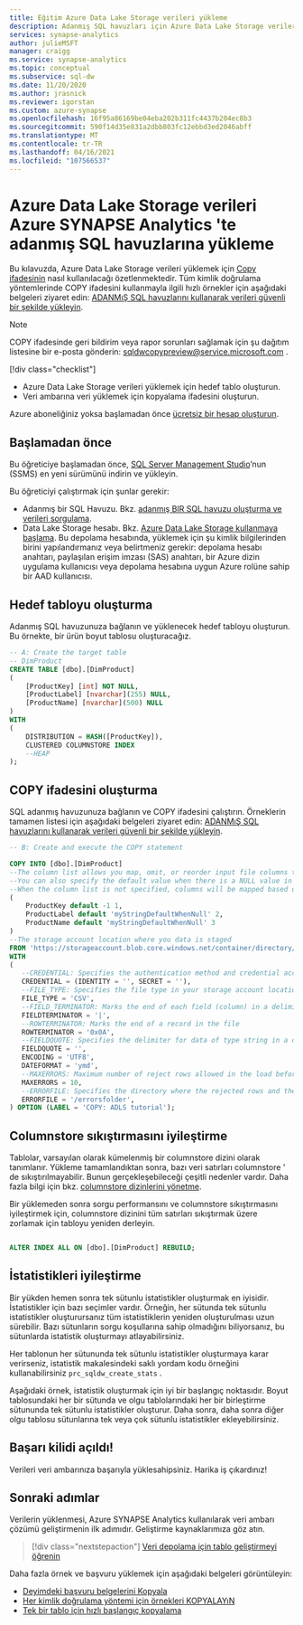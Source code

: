 ```yaml
---
title: Eğitim Azure Data Lake Storage verileri yükleme
description: Adanmış SQL havuzları için Azure Data Lake Storage verileri yüklemek üzere COPY ifadesini kullanın.
services: synapse-analytics
author: julieMSFT
manager: craigg
ms.service: synapse-analytics
ms.topic: conceptual
ms.subservice: sql-dw
ms.date: 11/20/2020
ms.author: jrasnick
ms.reviewer: igorstan
ms.custom: azure-synapse
ms.openlocfilehash: 16f95a86169be04eba202b311fc4437b204ec8b3
ms.sourcegitcommit: 590f14d35e831a2dbb803fc12ebbd3ed2046abff
ms.translationtype: MT
ms.contentlocale: tr-TR
ms.lasthandoff: 04/16/2021
ms.locfileid: "107566537"
---
```

# <a name="load-data-from-azure-data-lake-storage-into-dedicated-sql-pools-in-azure-synapse-analytics"></a>Azure Data Lake Storage verileri Azure SYNAPSE Analytics 'te adanmış SQL havuzlarına yükleme

Bu kılavuzda, Azure Data Lake Storage verileri yüklemek için [Copy ifadesinin](/sql/t-sql/statements/copy-into-transact-sql?view=azure-sqldw-latest&preserve-view=true) nasıl kullanılacağı özetlenmektedir. Tüm kimlik doğrulama yöntemlerinde COPY ifadesini kullanmayla ilgili hızlı örnekler için aşağıdaki belgeleri ziyaret edin: [ADANMıŞ SQL havuzlarını kullanarak verileri güvenli bir şekilde yükleyin](./quickstart-bulk-load-copy-tsql-examples.md).

> [!NOTE]  
> COPY ifadesinde geri bildirim veya rapor sorunları sağlamak için şu dağıtım listesine bir e-posta gönderin: sqldwcopypreview@service.microsoft.com .
>
> [!div class="checklist"]
>
> * Azure Data Lake Storage verileri yüklemek için hedef tablo oluşturun.
> * Veri ambarına veri yüklemek için kopyalama ifadesini oluşturun.

Azure aboneliğiniz yoksa başlamadan önce [ücretsiz bir hesap oluşturun](https://azure.microsoft.com/free/).

## <a name="before-you-begin"></a>Başlamadan önce

Bu öğreticiye başlamadan önce, [SQL Server Management Studio](/sql/ssms/download-sql-server-management-studio-ssms?toc=/azure/synapse-analytics/sql-data-warehouse/toc.json&bc=/azure/synapse-analytics/sql-data-warehouse/breadcrumb/toc.json&view=azure-sqldw-latest&preserve-view=true)’nun (SSMS) en yeni sürümünü indirin ve yükleyin.

Bu öğreticiyi çalıştırmak için şunlar gerekir:

* Adanmış bir SQL Havuzu. Bkz. [adanmış BIR SQL havuzu oluşturma ve verileri sorgulama](create-data-warehouse-portal.md).
* Data Lake Storage hesabı. Bkz. [Azure Data Lake Storage kullanmaya başlama](../../data-lake-store/data-lake-store-get-started-portal.md?toc=/azure/synapse-analytics/sql-data-warehouse/toc.json&bc=/azure/synapse-analytics/sql-data-warehouse/breadcrumb/toc.json). Bu depolama hesabında, yüklemek için şu kimlik bilgilerinden birini yapılandırmanız veya belirtmeniz gerekir: depolama hesabı anahtarı, paylaşılan erişim imzası (SAS) anahtarı, bir Azure dizin uygulama kullanıcısı veya depolama hesabına uygun Azure rolüne sahip bir AAD kullanıcısı.

## <a name="create-the-target-table"></a>Hedef tabloyu oluşturma

Adanmış SQL havuzunuza bağlanın ve yüklenecek hedef tabloyu oluşturun. Bu örnekte, bir ürün boyut tablosu oluşturacağız.

```sql
-- A: Create the target table
-- DimProduct
CREATE TABLE [dbo].[DimProduct]
(
    [ProductKey] [int] NOT NULL,
    [ProductLabel] [nvarchar](255) NULL,
    [ProductName] [nvarchar](500) NULL
)
WITH
(
    DISTRIBUTION = HASH([ProductKey]),
    CLUSTERED COLUMNSTORE INDEX
    --HEAP
);
```


## <a name="create-the-copy-statement"></a>COPY ifadesini oluşturma

SQL adanmış havuzunuza bağlanın ve COPY ifadesini çalıştırın. Örneklerin tamamen listesi için aşağıdaki belgeleri ziyaret edin: [ADANMıŞ SQL havuzlarını kullanarak verileri güvenli bir şekilde yükleyin](./quickstart-bulk-load-copy-tsql-examples.md).

```sql
-- B: Create and execute the COPY statement

COPY INTO [dbo].[DimProduct] 
--The column list allows you map, omit, or reorder input file columns to target table columns. 
--You can also specify the default value when there is a NULL value in the file.
--When the column list is not specified, columns will be mapped based on source and target ordinality
(
    ProductKey default -1 1,
    ProductLabel default 'myStringDefaultWhenNull' 2,
    ProductName default 'myStringDefaultWhenNull' 3
)
--The storage account location where you data is staged
FROM 'https://storageaccount.blob.core.windows.net/container/directory/'
WITH 
(
   --CREDENTIAL: Specifies the authentication method and credential access your storage account
   CREDENTIAL = (IDENTITY = '', SECRET = ''),
   --FILE_TYPE: Specifies the file type in your storage account location
   FILE_TYPE = 'CSV',
   --FIELD_TERMINATOR: Marks the end of each field (column) in a delimited text (CSV) file
   FIELDTERMINATOR = '|',
   --ROWTERMINATOR: Marks the end of a record in the file
   ROWTERMINATOR = '0x0A',
   --FIELDQUOTE: Specifies the delimiter for data of type string in a delimited text (CSV) file
   FIELDQUOTE = '',
   ENCODING = 'UTF8',
   DATEFORMAT = 'ymd',
   --MAXERRORS: Maximum number of reject rows allowed in the load before the COPY operation is canceled
   MAXERRORS = 10,
   --ERRORFILE: Specifies the directory where the rejected rows and the corresponding error reason should be written
   ERRORFILE = '/errorsfolder',
) OPTION (LABEL = 'COPY: ADLS tutorial');
```

## <a name="optimize-columnstore-compression"></a>Columnstore sıkıştırmasını iyileştirme

Tablolar, varsayılan olarak kümelenmiş bir columnstore dizini olarak tanımlanır. Yükleme tamamlandıktan sonra, bazı veri satırları columnstore ' de sıkıştırılmayabilir.  Bunun gerçekleşebileceği çeşitli nedenler vardır. Daha fazla bilgi için bkz. [columnstore dizinlerini yönetme](sql-data-warehouse-tables-index.md).

Bir yüklemeden sonra sorgu performansını ve columnstore sıkıştırmasını iyileştirmek için, columnstore dizinini tüm satırları sıkıştırmak üzere zorlamak için tabloyu yeniden derleyin.

```sql

ALTER INDEX ALL ON [dbo].[DimProduct] REBUILD;

```

## <a name="optimize-statistics"></a>İstatistikleri iyileştirme

Bir yükden hemen sonra tek sütunlu istatistikler oluşturmak en iyisidir. İstatistikler için bazı seçimler vardır. Örneğin, her sütunda tek sütunlu istatistikler oluşturursanız tüm istatistiklerin yeniden oluşturulması uzun sürebilir. Bazı sütunların sorgu koşullarına sahip olmadığını biliyorsanız, bu sütunlarda istatistik oluşturmayı atlayabilirsiniz.

Her tablonun her sütununda tek sütunlu istatistikler oluşturmaya karar verirseniz, istatistik makalesindeki saklı yordam kodu örneğini kullanabilirsiniz `prc_sqldw_create_stats` . [](sql-data-warehouse-tables-statistics.md)

Aşağıdaki örnek, istatistik oluşturmak için iyi bir başlangıç noktasıdır. Boyut tablosundaki her bir sütunda ve olgu tablolarındaki her bir birleştirme sütununda tek sütunlu istatistikler oluşturur. Daha sonra, daha sonra diğer olgu tablosu sütunlarına tek veya çok sütunlu istatistikler ekleyebilirsiniz.

## <a name="achievement-unlocked"></a>Başarı kilidi açıldı!

Verileri veri ambarınıza başarıyla yüklesahipsiniz. Harika iş çıkardınız!

## <a name="next-steps"></a>Sonraki adımlar
Verilerin yüklenmesi, Azure SYNAPSE Analytics kullanılarak veri ambarı çözümü geliştirmenin ilk adımıdır. Geliştirme kaynaklarımıza göz atın.

> [!div class="nextstepaction"]
> [Veri depolama için tablo geliştirmeyi öğrenin](sql-data-warehouse-tables-overview.md)

Daha fazla örnek ve başvuru yüklemek için aşağıdaki belgeleri görüntüleyin:
- [Deyimdeki başvuru belgelerini Kopyala](/sql/t-sql/statements/copy-into-transact-sql?view=azure-sqldw-latest&preserve-view=true#syntax)
- [Her kimlik doğrulama yöntemi için örnekleri KOPYALAYıN](./quickstart-bulk-load-copy-tsql-examples.md)
- [Tek bir tablo için hızlı başlangıç kopyalama](./quickstart-bulk-load-copy-tsql.md)